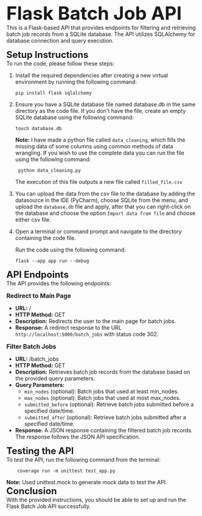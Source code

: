 **<font size=10>Flask Batch Job API</font>**
<br>
This is a Flask-based API that provides endpoints for filtering and retrieving batch job records from a SQLite database. The API utilizes SQLAlchemy for database connection and query execution.

**<font size=5>Setup Instructions</font>** <br>
To run the code, please follow these steps: <br>

1. Install the required dependencies after creating a new virtual environment by running the following command:

       pip install flask sqlalchemy 
2. Ensure you have a SQLite database file named database.db in the same directory as the code file. If you don't have the file, create an empty SQLite database using the following command:

       touch database.db
    **Note:**
    I have made a python file called `data_cleaning`,
    which fills the missing data of some columns using common methods of data wrangling.
    If you wish to use the complete data you can run the file using the following command:
    
        python data_cleaning.py
    The execution of this file outputs a new file called `filled_file.csv`
3. You can upload the data from the csv file to the database by adding the datasource in the IDE (PyCharm),
    choose SQLite from the menu, and upload the `database.db` file and apply, after that you can right-click on the database and choose the option `Import data from file` and choose either csv file.
4. Open a terminal or command prompt and navigate to the directory containing the code file.

    Run the code using the following command:

       flask --app app run --debug 
**<font size=5>API Endpoints</font>** <br>
The API provides the following endpoints:

**<font size=3>Redirect to Main Page</font>** 

+ **URL:** /
+ **HTTP Method:** GET
+ **Description:** Redirects the user to the main page for batch jobs. 
+ **Response:** A redirect response to the URL `http://localhost:5000/batch_jobs` with status code 302.

**<font size=3>Filter Batch Jobs</font>**

+ **URL:** /batch_jobs
+ **HTTP Method:** GET
+ **Description:** Retrieves batch job records from the database based on the provided query parameters.
+ **Query Parameters:**
    + `min_nodes` (optional): Batch jobs that used at least min_nodes.
    + `max_nodes` (optional): Batch jobs that used at most max_nodes.
    + `submitted_before` (optional): Retrieve batch jobs submitted before a specified date/time.
    + `submitted_after` (optional): Retrieve batch jobs submitted after a specified date/time.
+ **Response:** A JSON response containing the filtered batch job records. The response follows the JSON API specification.

**<font size=5> Testing the API</font>** <br>
To test the API, run the following command from the terminal:

        coverage run -m unittest test_app.py
**Note:** Used unittest.mock to generate mock data to test the API. <br>
**<font size=5>Conclusion</font>** <br>
With the provided instructions, you should be able to set up and run the Flask Batch Job API successfully.